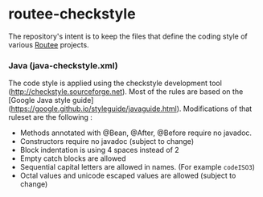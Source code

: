 # routee-checkstyle

The repository's intent is to keep the files that define the coding style of various
[Routee](https://www.routee.net) projects.

### Java (java-checkstyle.xml)
The code style is applied using the checkstyle development tool (http://checkstyle.sourceforge.net).
Most of the rules are based on the [Google Java style guide] (https://google.github.io/styleguide/javaguide.html).
Modifications of that ruleset are the following : 
 * Methods annotated with @Bean, @After, @Before require no javadoc.
 * Constructors require no javadoc (subject to change)
 * Block indentation is using 4 spaces instead of 2
 * Empty catch blocks are allowed
 * Sequential capital letters are allowed in names. (For example `codeISO3`)
 * Octal values and unicode escaped values are allowed (subject to change)